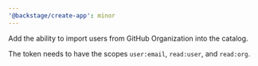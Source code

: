```yaml
---
'@backstage/create-app': minor
---
```


Add the ability to import users from GitHub Organization into the catalog.

The token needs to have the scopes `user:email`, `read:user`, and `read:org`.
